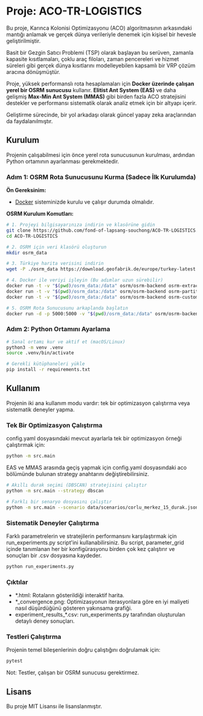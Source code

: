 # Proje: ACO-TR-LOGISTICS

Bu proje, Karınca Kolonisi Optimizasyonu (ACO) algoritmasının arkasındaki mantığı anlamak ve gerçek dünya verileriyle denemek için kişisel bir hevesle geliştirilmiştir.

Basit bir Gezgin Satıcı Problemi (TSP) olarak başlayan bu serüven, zamanla kapasite kısıtlamaları, çoklu araç filoları, zaman pencereleri ve hizmet süreleri gibi gerçek dünya kısıtlarını modelleyebilen kapsamlı bir VRP çözüm aracına dönüşmüştür.

Proje, yüksek performanslı rota hesaplamaları için **Docker üzerinde çalışan yerel bir OSRM sunucusu** kullanır. **Elitist Ant System (EAS)** ve daha gelişmiş **Max-Min Ant System (MMAS)** gibi birden fazla ACO stratejisini destekler ve performansı sistematik olarak analiz etmek için bir altyapı içerir.

Geliştirme sürecinde, bir yol arkadaşı olarak güncel yapay zeka araçlarından da faydalanılmıştır.

## Kurulum

Projenin çalışabilmesi için önce yerel rota sunucusunun kurulması, ardından Python ortamının ayarlanması gerekmektedir.

### Adım 1: OSRM Rota Sunucusunu Kurma (Sadece İlk Kurulumda)

**Ön Gereksinim:**
*   [Docker](https://www.docker.com/) sisteminizde kurulu ve çalışır durumda olmalıdır.

**OSRM Kurulum Komutları:**
```bash
# 1. Projeyi bilgisayarınıza indirin ve klasörüne gidin
git clone https://github.com/fond-of-lapsang-souchong/ACO-TR-LOGISTICS.git
cd ACO-TR-LOGISTICS

# 2. OSRM için veri klasörü oluşturun
mkdir osrm_data

# 3. Türkiye harita verisini indirin
wget -P ./osrm_data https://download.geofabrik.de/europe/turkey-latest.osm.pbf

# 4. Docker ile veriyi işleyin (Bu adımlar uzun sürebilir)
docker run -t -v "$(pwd)/osrm_data:/data" osrm/osrm-backend osrm-extract -p /opt/car.lua /data/turkey-latest.osm.pbf
docker run -t -v "$(pwd)/osrm_data:/data" osrm/osrm-backend osrm-partition /data/turkey-latest.osrm
docker run -t -v "$(pwd)/osrm_data:/data" osrm/osrm-backend osrm-customize /data/turkey-latest.osrm

# 5. OSRM Rota Sunucusunu arkaplanda başlatın
docker run -d -p 5000:5000 -v "$(pwd)/osrm_data:/data" osrm/osrm-backend osrm-routed --algorithm mld --max-table-size 8000 /data/turkey-latest.osrm
```
### Adım 2: Python Ortamını Ayarlama

```bash
# Sanal ortamı kur ve aktif et (macOS/Linux)
python3 -m venv .venv
source .venv/bin/activate

# Gerekli kütüphaneleri yükle
pip install -r requirements.txt
```

## Kullanım

Projenin iki ana kullanım modu vardır: tek bir optimizasyon çalıştırma veya sistematik deneyler yapma.

### Tek Bir Optimizasyon Çalıştırma
config.yaml dosyasındaki mevcut ayarlarla tek bir optimizasyon örneği çalıştırmak için:
```bash
python -m src.main
```
EAS ve MMAS arasında geçiş yapmak için config.yaml dosyasındaki aco bölümünde bulunan strategy anahtarını değiştirebilirsiniz.

```bash
# Akıllı durak seçimi (DBSCAN) stratejisini çalıştır
python -m src.main --strategy dbscan

# Farklı bir senaryo dosyasını çalıştır
python -m src.main --scenario data/scenarios/corlu_merkez_15_durak.json
```
### Sistematik Deneyler Çalıştırma
Farklı parametrelerin ve stratejilerin performansını karşılaştırmak için run_experiments.py script'ini kullanabilirsiniz. Bu script, parameter_grid içinde tanımlanan her bir konfigürasyonu birden çok kez çalıştırır ve sonuçları bir .csv dosyasına kaydeder.
```bash
python run_experiments.py
```
### Çıktılar
- *.html: Rotaların gösterildiği interaktif harita.
- *_convergence.png: Optimizasyonun iterasyonlara göre en iyi maliyeti nasıl düşürdüğünü gösteren yakınsama grafiği.
- experiment_results_*.csv: run_experiments.py tarafından oluşturulan detaylı deney sonuçları.

### Testleri Çalıştırma
Projenin temel bileşenlerinin doğru çalıştığını doğrulamak için:
```bash
pytest
```
Not: Testler, çalışan bir OSRM sunucusu gerektirmez.

## Lisans
Bu proje MIT Lisansı ile lisanslanmıştır.